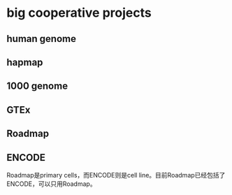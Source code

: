 # big cooperative projects

## human genome

## hapmap

## 1000 genome

## GTEx

## Roadmap

## ENCODE


Roadmap是primary cells，而ENCODE则是cell line。目前Roadmap已经包括了ENCODE，可以只用Roadmap。
